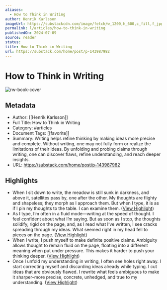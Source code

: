 ```yaml
---
aliases:
  - How to Think in Writing
author: Henrik Karlsson
imageUrl: https://substackcdn.com/image/fetch/w_1200,h_600,c_fill,f_jpg,q_auto:good,fl_progressive:steep,g_auto/https%3A%2F%2Fsubstack-post-media.s3.amazonaws.com%2Fpublic%2Fimages%2Fd8bec767-3242-4428-a281-0cdc3182ff75_750x587.png
permalink: l/articles/how-to-think-in-writing
publishedOn: 2024-07-09
source: reader
status: 
title: How to Think in Writing
url: https://substack.com/home/post/p-143987982
---
```

# How to Think in Writing

![rw-book-cover](https://substackcdn.com/image/fetch/w_1200,h_600,c_fill,f_jpg,q_auto:good,fl_progressive:steep,g_auto/https%3A%2F%2Fsubstack-post-media.s3.amazonaws.com%2Fpublic%2Fimages%2Fd8bec767-3242-4428-a281-0cdc3182ff75_750x587.png)

## Metadata

- Author: [[Henrik Karlsson]]
- Full Title: How to Think in Writing
- Category: #articles
- Document Tags: [[favorite]]
- Summary: Writing helps refine thinking by making ideas more precise and complete. Without writing, one may not fully form or realize the limitations of their ideas. By unfolding and probing claims through writing, one can discover flaws, refine understanding, and reach deeper insights.
- URL: https://substack.com/home/post/p-143987982

## Highlights

- When I sit down to write, the meadow is still sunk in darkness, and above it, satellites pass by, one after the other. My thoughts are flighty and shapeless; they morph as I approach them. But when I type, it is as if I pin my thoughts to the table. I can examine them. ([View Highlight](https://read.readwise.io/read/01j5hvm2mc0xwvv72hzj75ppkg))
- As I type, I’m often in a fluid mode—writing at the speed of thought. I feel confident about what I’m saying. But as soon as I stop, the thoughts solidify, rigid on the page, and, as I read what I’ve written, I see cracks spreading through my ideas. What seemed right in my head fell to pieces on the page. ([View Highlight](https://read.readwise.io/read/01j5hvpx9s5378fsq4eyar7d9k))
- When I write, I push myself to make definite positive claims. Ambiguity allows thought to remain fluid on the page, floating into a different meaning when put under pressure. This makes it harder to push your thinking deeper. ([View Highlight](https://read.readwise.io/read/01j5hvqtrmfg4es4v9g8ggrne0))
- Once I unfold my understanding in writing, I often see holes right away. I start correcting myself and discarding ideas already while typing. I cut ideas that are obviously flawed. I rewrite what feels ambiguous to make it sharper–more precise, concrete, unhedged, and true to my understanding. ([View Highlight](https://read.readwise.io/read/01j5hvxeqxxr9seqz6k1zfe2x5))
